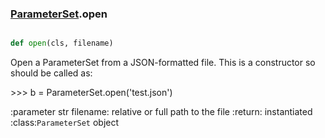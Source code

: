 ### [ParameterSet](ParameterSet.md).open

```py

def open(cls, filename)

```



Open a ParameterSet from a JSON-formatted file.
This is a constructor so should be called as:


&gt;&gt;&gt; b = ParameterSet.open('test.json')


:parameter str filename: relative or full path to the file
:return: instantiated :class:`ParameterSet` object

